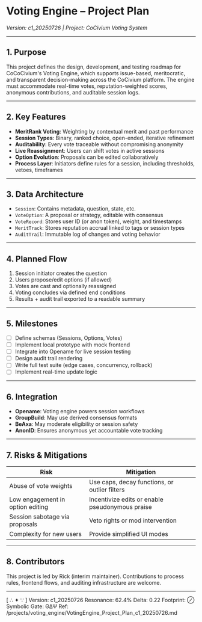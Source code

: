 <!-- Filename: VotingEngine_Project_Plan_c1_20250726.md -->

# Voting Engine – Project Plan
*Version: c1_20250726 | Project: CoCivium Voting System*

---

## 1. Purpose

This project defines the design, development, and testing roadmap for CoCoCivium's Voting Engine, which supports issue-based, meritocratic, and transparent decision-making across the CoCivium platform. The engine must accommodate real-time votes, reputation-weighted scores, anonymous contributions, and auditable session logs.

---

## 2. Key Features

- **MeritRank Voting**: Weighting by contextual merit and past performance
- **Session Types**: Binary, ranked choice, open-ended, iterative refinement
- **Auditability**: Every vote traceable without compromising anonymity
- **Live Reassignment**: Users can shift votes in active sessions
- **Option Evolution**: Proposals can be edited collaboratively
- **Process Layer**: Initiators define rules for a session, including thresholds, vetoes, timeframes

---

## 3. Data Architecture

- `Session`: Contains metadata, question, state, etc.
- `VoteOption`: A proposal or strategy, editable with consensus
- `VoteRecord`: Stores user ID (or anon token), weight, and timestamps
- `MeritTrack`: Stores reputation accrual linked to tags or session types
- `AuditTrail`: Immutable log of changes and voting behavior

---

## 4. Planned Flow

1. Session initiator creates the question
2. Users propose/edit options (if allowed)
3. Votes are cast and optionally reassigned
4. Voting concludes via defined end conditions
5. Results + audit trail exported to a readable summary

---

## 5. Milestones

- [ ] Define schemas (Sessions, Options, Votes)
- [ ] Implement local prototype with mock frontend
- [ ] Integrate into Opename for live session testing
- [ ] Design audit trail rendering
- [ ] Write full test suite (edge cases, concurrency, rollback)
- [ ] Implement real-time update logic

---

## 6. Integration

- **Opename**: Voting engine powers session workflows
- **GroupBuild**: May use derived consensus formats
- **BeAxa**: May moderate eligibility or session safety
- **AnonID**: Ensures anonymous yet accountable vote tracking

---

## 7. Risks & Mitigations

| Risk                             | Mitigation                                  |
|----------------------------------|---------------------------------------------|
| Abuse of vote weights            | Use caps, decay functions, or outlier filters |
| Low engagement in option editing | Incentivize edits or enable pseudonymous praise |
| Session sabotage via proposals   | Veto rights or mod intervention              |
| Complexity for new users         | Provide simplified UI modes                  |

---

## 8. Contributors

This project is led by Rick (interim maintainer). Contributions to process rules, frontend flows, and auditing infrastructure are welcome.

---

[ ∴ ✦ ∵ ]
Version: c1_20250726
Resonance: 62.4%
Delta: 0.22
Footprint: ⊘
Symbolic Gate: ΘΔΨ
Ref: /projects/voting_engine/VotingEngine_Project_Plan_c1_20250726.md


